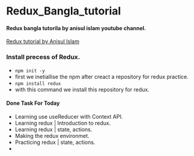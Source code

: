 # Redux_Bangla_tutorial
#### Redux bangla tutorila by anisul islam youtube channel.

[Redux tutorial by Anisul Islam](https://youtu.be/ttunWZ9sN0Q?si=5C9T0z6uaatiyDeK)

### Install precess of Redux.
-  `npm init -y`
- first we inetiallise the npm after creact a repository for redux practice.
- `npm install redux`
- with this command we install this repository for redux.



#### Done Task For Today
- Learning use useReducer with Context API.
- Learning redux | Introduction to redux.
- Learning redux | state, actions.
- Making the redux environmet.
- Practicing redux | state, actions.
- 